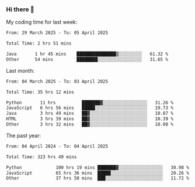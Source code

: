 ### Hi there 👋

My coding time for last week:

<!--START_SECTION:week-->

```txt
From: 29 March 2025 - To: 05 April 2025

Total Time: 2 hrs 51 mins

Java       1 hr 45 mins    ███████████████▒░░░░░░░░░   61.32 %
Other      54 mins         ████████░░░░░░░░░░░░░░░░░   31.65 %
```

<!--END_SECTION:week-->

Last month:

<!--START_SECTION:month-->

```txt
From: 04 March 2025 - To: 03 April 2025

Total Time: 35 hrs 12 mins

Python       11 hrs          ███████▓░░░░░░░░░░░░░░░░░   31.26 %
JavaScript   6 hrs 56 mins   █████░░░░░░░░░░░░░░░░░░░░   19.73 %
Java         3 hrs 49 mins   ██▓░░░░░░░░░░░░░░░░░░░░░░   10.87 %
HTML         3 hrs 39 mins   ██▓░░░░░░░░░░░░░░░░░░░░░░   10.39 %
Other        3 hrs 32 mins   ██▓░░░░░░░░░░░░░░░░░░░░░░   10.08 %
```

<!--END_SECTION:month-->

The past year:

<!--START_SECTION:year-->

```txt
From: 04 April 2024 - To: 04 April 2025

Total Time: 323 hrs 49 mins

Python             100 hrs 19 mins ███████▓░░░░░░░░░░░░░░░░░   30.98 %
JavaScript         65 hrs 36 mins  █████░░░░░░░░░░░░░░░░░░░░   20.26 %
Other              37 hrs 58 mins  ███░░░░░░░░░░░░░░░░░░░░░░   11.72 %
```

<!--END_SECTION:year-->

